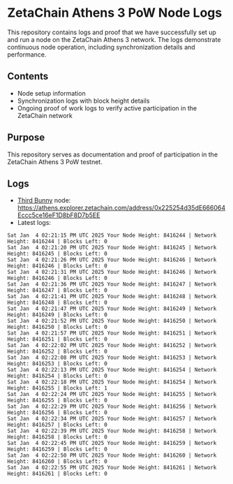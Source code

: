 # ZetaChain Athens 3 PoW Node Logs
This repository contains logs and proof that we have successfully set up and run a node on the ZetaChain Athens 3 network. The logs demonstrate continuous node operation, including synchronization details and performance.

## Contents
- Node setup information
- Synchronization logs with block height details
- Ongoing proof of work logs to verify active participation in the ZetaChain network

## Purpose
This repository serves as documentation and proof of participation in the ZetaChain Athens 3 PoW testnet.

## Logs

- [Third Bunny](https://thirdbunny.xyz/) node: https://athens.explorer.zetachain.com/address/0x225254d35dE666064Eccc5ce16eF1D8bF8D7b5EE
- Latest logs:
```
Sat Jan  4 02:21:15 PM UTC 2025 Your Node Height: 8416244 | Network Height: 8416244 | Blocks Left: 0
Sat Jan  4 02:21:20 PM UTC 2025 Your Node Height: 8416245 | Network Height: 8416245 | Blocks Left: 0
Sat Jan  4 02:21:26 PM UTC 2025 Your Node Height: 8416246 | Network Height: 8416246 | Blocks Left: 0
Sat Jan  4 02:21:31 PM UTC 2025 Your Node Height: 8416246 | Network Height: 8416246 | Blocks Left: 0
Sat Jan  4 02:21:36 PM UTC 2025 Your Node Height: 8416247 | Network Height: 8416247 | Blocks Left: 0
Sat Jan  4 02:21:41 PM UTC 2025 Your Node Height: 8416248 | Network Height: 8416248 | Blocks Left: 0
Sat Jan  4 02:21:47 PM UTC 2025 Your Node Height: 8416249 | Network Height: 8416249 | Blocks Left: 0
Sat Jan  4 02:21:52 PM UTC 2025 Your Node Height: 8416250 | Network Height: 8416250 | Blocks Left: 0
Sat Jan  4 02:21:57 PM UTC 2025 Your Node Height: 8416251 | Network Height: 8416251 | Blocks Left: 0
Sat Jan  4 02:22:02 PM UTC 2025 Your Node Height: 8416252 | Network Height: 8416252 | Blocks Left: 0
Sat Jan  4 02:22:08 PM UTC 2025 Your Node Height: 8416253 | Network Height: 8416253 | Blocks Left: 0
Sat Jan  4 02:22:13 PM UTC 2025 Your Node Height: 8416254 | Network Height: 8416254 | Blocks Left: 0
Sat Jan  4 02:22:18 PM UTC 2025 Your Node Height: 8416254 | Network Height: 8416255 | Blocks Left: 1
Sat Jan  4 02:22:24 PM UTC 2025 Your Node Height: 8416255 | Network Height: 8416255 | Blocks Left: 0
Sat Jan  4 02:22:29 PM UTC 2025 Your Node Height: 8416256 | Network Height: 8416256 | Blocks Left: 0
Sat Jan  4 02:22:34 PM UTC 2025 Your Node Height: 8416257 | Network Height: 8416257 | Blocks Left: 0
Sat Jan  4 02:22:39 PM UTC 2025 Your Node Height: 8416258 | Network Height: 8416258 | Blocks Left: 0
Sat Jan  4 02:22:45 PM UTC 2025 Your Node Height: 8416259 | Network Height: 8416259 | Blocks Left: 0
Sat Jan  4 02:22:50 PM UTC 2025 Your Node Height: 8416260 | Network Height: 8416260 | Blocks Left: 0
Sat Jan  4 02:22:55 PM UTC 2025 Your Node Height: 8416261 | Network Height: 8416261 | Blocks Left: 0
```

